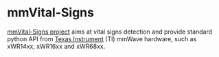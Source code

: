 # mmVital-Signs
[mmVital-Signs project](https://github.com/KylinC/mmVital-Signs) aims at vital signs detection and provide standard python API from [Texas Instrument](https://www.ti.com.cn/) (TI) mmWave hardware, such as xWR14xx, xWR16xx and xWR68xx.
